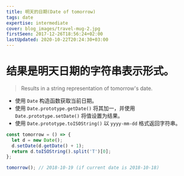 ```yaml
---
title: 明天的日期(Date of tomorrow)
tags: date
expertise: intermediate
cover: blog_images/travel-mug-2.jpg
firstSeen: 2017-12-26T18:56:24+02:00
lastUpdated: 2020-10-22T20:24:30+03:00
---
```


# 结果是明天日期的字符串表示形式。
> Results in a string representation of tomorrow's date.

- 使用 `Date` 构造函数获取当前日期。
- 使用 `Date.prototype.getDate()` 将其加一，并使用 `Date.prototype.setDate()` 将值设置为结果。
- 使用 `Date.prototype.toISOString()` 以 `yyyy-mm-dd` 格式返回字符串。

```js
const tomorrow = () => {
  let d = new Date();
  d.setDate(d.getDate() + 1);
  return d.toISOString().split('T')[0];
};
```

```js
tomorrow(); // 2018-10-19 (if current date is 2018-10-18)
```
